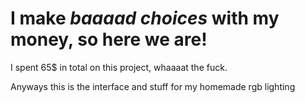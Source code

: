 # I make *baaaad choices* with my money, so here we are!
I spent 65$ in total on this project, whaaaat the fuck.  

Anyways this is the interface and stuff for my homemade rgb lighting
